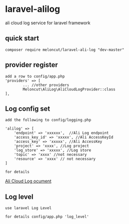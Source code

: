 # laravel-alilog
ali cloud log service for laravel framework 


## quick start

    composer require meloncut/laravel-ali-log "dev-master"

## provider register    
    add a row to config/app.php
    'providers' => [
            ... //other providers
            Meloncut\AliLog\AliCloudLogProvider::class
    ],
    
## Log config set

    add the following to config/logging.php
    
    'alilog' => [
        'endpoint' => 'xxxxxx',  //Ali Log endpoint
        'access_key_id' => 'xxxxx', //Ali AccessKeyId
        'access_key' => 'xxxxx', //Ali AccessKey
        'project' => 'xxxx', //Log project
        'log_store' => 'xxxxx', //Log store
        'topic' => 'xxxx' //not necessary
        'resource' => 'xxxx' // not necessary
    ]
    
    for details
[ Ali Cloud Log ocument]( https://help.aliyun.com/document_detail/54604.html?spm=a2c4g.11186623.6.574.217555e7Jj1PFD )    


## Log level

    use laravel Log Level
  
    for details config/app.php 'log_level'